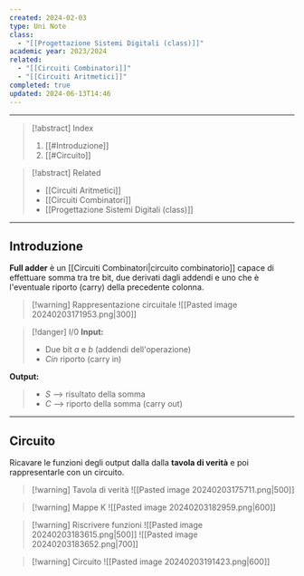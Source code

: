 ```yaml
---
created: 2024-02-03
type: Uni Note
class:
  - "[[Progettazione Sistemi Digitali (class)]]"
academic year: 2023/2024
related:
  - "[[Circuiti Combinatori]]"
  - "[[Circuiti Aritmetici]]"
completed: true
updated: 2024-06-13T14:46
---
```

---

>[!abstract] Index
>1. [[#Introduzione]]
>2. [[#Circuito]]

>[!abstract] Related
>- [[Circuiti Aritmetici]]
>- [[Circuiti Combinatori]]
>- [[Progettazione Sistemi Digitali (class)]]

---
## Introduzione

**Full adder** è un [[Circuiti Combinatori|circuito combinatorio]] capace di effettuare somma tra tre bit, due derivati dagli addendi e uno che è l'eventuale riporto (carry) della precedente colonna.

>[!warning] Rappresentazione circuitale
>![[Pasted image 20240203171953.png|300]]

>[!danger] I/0
**Input:**  
>- Due bit *a* e *b* (addendi dell'operazione)
>- *Cin* riporto (carry in)
>
**Output:** 
>- *S* --> risultato della somma
>- *C* --> riporto della somma (carry out)

---
## Circuito

Ricavare le funzioni degli output dalla dalla **tavola di verità** e poi rappresentarle con un circuito.

>[!warning] Tavola di verità
>![[Pasted image 20240203175711.png|500]]

>[!warning] Mappe K
>![[Pasted image 20240203182959.png|600]]

>[!warning] Riscrivere funzioni
>![[Pasted image 20240203183615.png|500]]
>![[Pasted image 20240203183652.png|700]]

>[!warning] Circuito
>![[Pasted image 20240203191423.png|600]]
